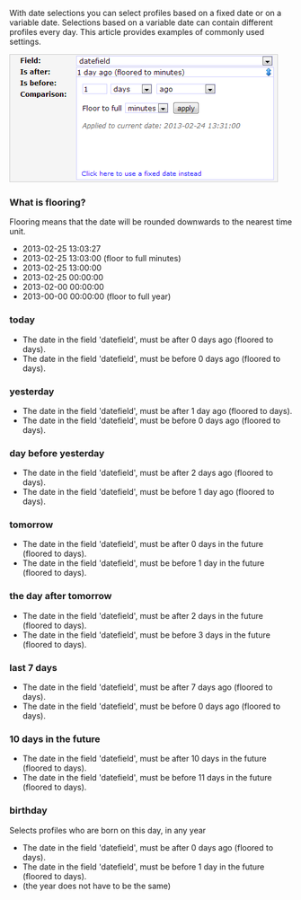 With date selections you can select profiles based on a fixed date or on
a variable date. Selections based on a variable date can contain
different profiles every day. This article provides examples of commonly
used settings.

![](../images/untitled.png)

### What is flooring?

Flooring means that the date will be rounded downwards to the nearest
time unit.

-   2013-02-25 13:03:27
-   2013-02-25 13:03:00 (floor to full minutes)
-   2013-02-25 13:00:00
-   2013-02-25 00:00:00
-   2013-02-00 00:00:00
-   2013-00-00 00:00:00 (floor to full year)

### today

-   The date in the field 'datefield', must be after 0 days ago (floored
    to days).
-   The date in the field 'datefield', must be before 0 days ago
    (floored to days).

### yesterday

-   The date in the field 'datefield', must be after 1 day ago (floored
    to days).
-   The date in the field 'datefield', must be before 0 days ago
    (floored to days).

### day before yesterday

-   The date in the field 'datefield', must be after 2 days ago (floored
    to days).
-   The date in the field 'datefield', must be before 1 day ago (floored
    to days).

### tomorrow

-   The date in the field 'datefield', must be after 0 days in the
    future (floored to days).
-   The date in the field 'datefield', must be before 1 day in the
    future (floored to days).

### the day after tomorrow

-   The date in the field 'datefield', must be after 2 days in the
    future (floored to days).
-   The date in the field 'datefield', must be before 3 days in the
    future (floored to days).

### last 7 days

-   The date in the field 'datefield', must be after 7 days ago (floored
    to days).
-   The date in the field 'datefield', must be before 0 days ago
    (floored to days).

### 10 days in the future

-   The date in the field 'datefield', must be after 10 days in the
    future (floored to days).
-   The date in the field 'datefield', must be before 11 days in the
    future (floored to days).

### birthday

Selects profiles who are born on this day, in any year

-   The date in the field 'datefield', must be after 0 days ago (floored
    to days).
-   The date in the field 'datefield', must be before 1 day in the
    future (floored to days).
-   (the year does not have to be the same)

